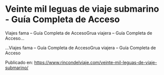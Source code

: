 # Veinte mil leguas de viaje submarino - Guía Completa de Acceso

Viajes fama &#8211; Guía Completa de AccesoGrua viajera &#8211; Guía Completa de Acceso...

...Viajes fama &#8211; Guía Completa de AccesoGrua viajera &#8211; Guía Completa de Acceso

Publicado en: https://www.rincondelviaje.com/veinte-mil-leguas-de-viaje-submarino/